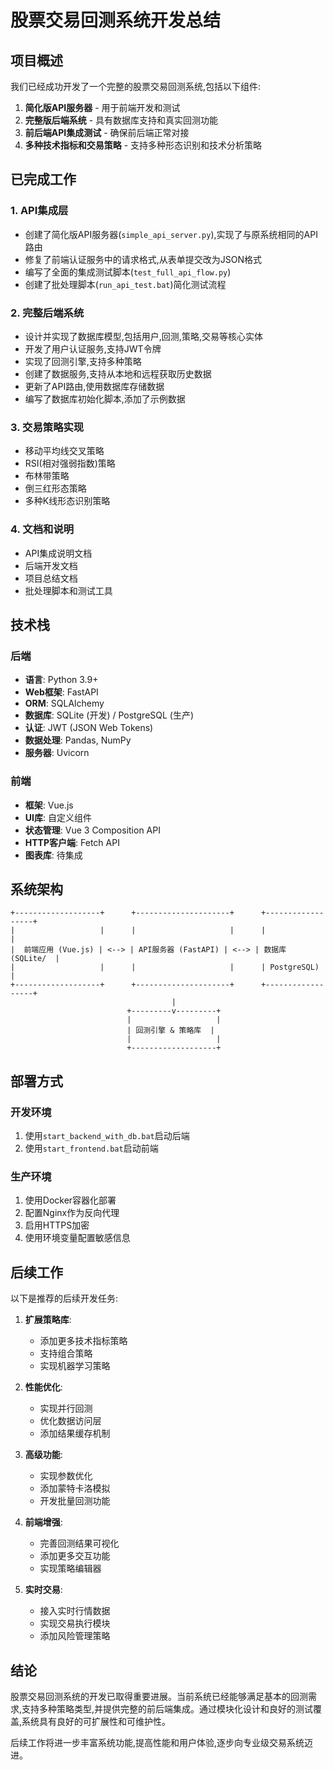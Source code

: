 # 股票交易回测系统开发总结

## 项目概述

我们已经成功开发了一个完整的股票交易回测系统,包括以下组件:

1. **简化版API服务器** - 用于前端开发和测试
2. **完整版后端系统** - 具有数据库支持和真实回测功能
3. **前后端API集成测试** - 确保前后端正常对接
4. **多种技术指标和交易策略** - 支持多种形态识别和技术分析策略

## 已完成工作

### 1. API集成层

- 创建了简化版API服务器(`simple_api_server.py`),实现了与原系统相同的API路由
- 修复了前端认证服务中的请求格式,从表单提交改为JSON格式
- 编写了全面的集成测试脚本(`test_full_api_flow.py`)
- 创建了批处理脚本(`run_api_test.bat`)简化测试流程

### 2. 完整后端系统

- 设计并实现了数据库模型,包括用户,回测,策略,交易等核心实体
- 开发了用户认证服务,支持JWT令牌
- 实现了回测引擎,支持多种策略
- 创建了数据服务,支持从本地和远程获取历史数据
- 更新了API路由,使用数据库存储数据
- 编写了数据库初始化脚本,添加了示例数据

### 3. 交易策略实现

- 移动平均线交叉策略
- RSI(相对强弱指数)策略
- 布林带策略
- 倒三红形态策略
- 多种K线形态识别策略

### 4. 文档和说明

- API集成说明文档
- 后端开发文档
- 项目总结文档
- 批处理脚本和测试工具

## 技术栈

### 后端
- **语言**: Python 3.9+
- **Web框架**: FastAPI
- **ORM**: SQLAlchemy
- **数据库**: SQLite (开发) / PostgreSQL (生产)
- **认证**: JWT (JSON Web Tokens)
- **数据处理**: Pandas, NumPy
- **服务器**: Uvicorn

### 前端
- **框架**: Vue.js
- **UI库**: 自定义组件
- **状态管理**: Vue 3 Composition API
- **HTTP客户端**: Fetch API
- **图表库**: 待集成

## 系统架构

```
+-------------------+      +---------------------+      +------------------+
|                   |      |                     |      |                  |
|  前端应用 (Vue.js) | <--> | API服务器 (FastAPI) | <--> | 数据库 (SQLite/  |
|                   |      |                     |      | PostgreSQL)      |
+-------------------+      +---------------------+      +------------------+
                                    |
                          +---------v---------+
                          |                   |
                          | 回测引擎 & 策略库  |
                          |                   |
                          +-------------------+
```

## 部署方式

### 开发环境
1. 使用`start_backend_with_db.bat`启动后端
2. 使用`start_frontend.bat`启动前端

### 生产环境
1. 使用Docker容器化部署
2. 配置Nginx作为反向代理
3. 启用HTTPS加密
4. 使用环境变量配置敏感信息

## 后续工作

以下是推荐的后续开发任务:

1. **扩展策略库**:
   - 添加更多技术指标策略
   - 支持组合策略
   - 实现机器学习策略

2. **性能优化**:
   - 实现并行回测
   - 优化数据访问层
   - 添加结果缓存机制

3. **高级功能**:
   - 实现参数优化
   - 添加蒙特卡洛模拟
   - 开发批量回测功能

4. **前端增强**:
   - 完善回测结果可视化
   - 添加更多交互功能
   - 实现策略编辑器

5. **实时交易**:
   - 接入实时行情数据
   - 实现交易执行模块
   - 添加风险管理策略

## 结论

股票交易回测系统的开发已取得重要进展。当前系统已经能够满足基本的回测需求,支持多种策略类型,并提供完整的前后端集成。通过模块化设计和良好的测试覆盖,系统具有良好的可扩展性和可维护性。

后续工作将进一步丰富系统功能,提高性能和用户体验,逐步向专业级交易系统迈进。 
